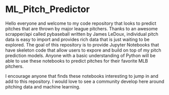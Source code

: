 # ML_Pitch_Predictor
Hello everyone and welcome to my code repository that looks to predict pitches that are thrown by major league pitchers. Thanks to an awesome scrapper/api called pybaseball written by James LeDoux, individual pitch data is easy to import and provides rich data that is just waiting to be explored. The goal of this repository is to provide Jupyter Notebooks that have skeleton code that allow users to expore and build on top of my pitch prediction models. Anyone with a basic understanding of Python will be able to use these notebooks to predict pitches for their favorite MLB pitchers.

I encourage anyone that finds these notebooks interesting to jump in and add to this repository. I would love to see a community develop here around pitching data and machine learning.
